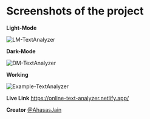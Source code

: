 # Screenshots of the project

**Light-Mode**


![LM-TextAnalyzer](https://github.com/Ahasasjain/Front-End-Projects/assets/101923456/f063c05f-44e8-40f8-89cc-8d4179bd531f)


**Dark-Mode**


![DM-TextAnalyzer](https://github.com/Ahasasjain/Front-End-Projects/assets/101923456/2137c98f-66b9-4ccd-b0cf-50c4a15033cc)


**Working**


![Example-TextAnalyzer](https://github.com/Ahasasjain/Front-End-Projects/assets/101923456/daa06efd-19ef-4101-99bd-d8e0e2e484df)



**Live Link**
https://online-text-analyzer.netlify.app/



**Creator**
[@AhasasJain](https://github.com/Ahasasjain)
